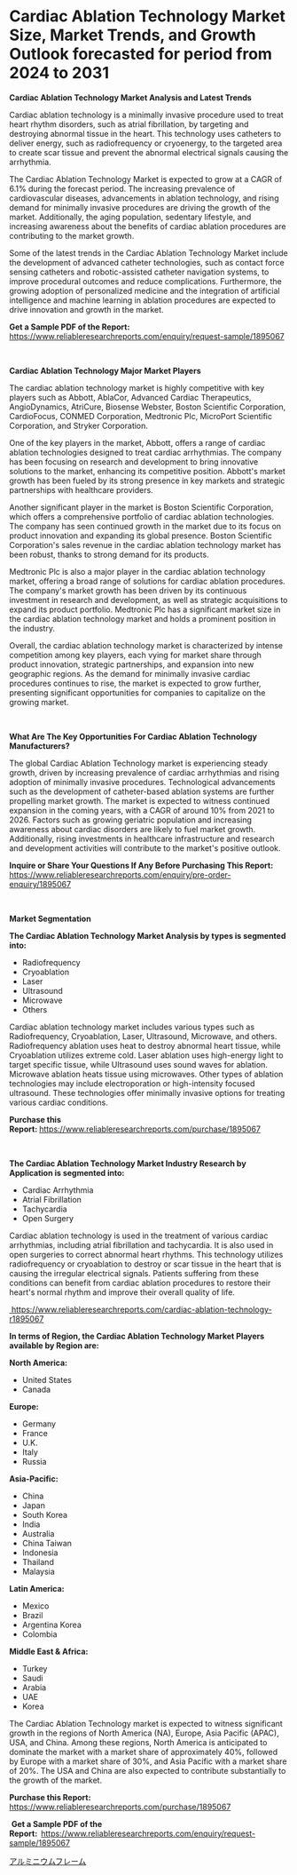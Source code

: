 <p><h1>Cardiac Ablation Technology Market Size, Market Trends, and Growth Outlook forecasted for period from 2024 to 2031</h1></p><p><strong>Cardiac Ablation Technology Market Analysis and Latest Trends</strong></p>
<p><p>Cardiac ablation technology is a minimally invasive procedure used to treat heart rhythm disorders, such as atrial fibrillation, by targeting and destroying abnormal tissue in the heart. This technology uses catheters to deliver energy, such as radiofrequency or cryoenergy, to the targeted area to create scar tissue and prevent the abnormal electrical signals causing the arrhythmia.</p><p>The Cardiac Ablation Technology Market is expected to grow at a CAGR of 6.1% during the forecast period. The increasing prevalence of cardiovascular diseases, advancements in ablation technology, and rising demand for minimally invasive procedures are driving the growth of the market. Additionally, the aging population, sedentary lifestyle, and increasing awareness about the benefits of cardiac ablation procedures are contributing to the market growth.</p><p>Some of the latest trends in the Cardiac Ablation Technology Market include the development of advanced catheter technologies, such as contact force sensing catheters and robotic-assisted catheter navigation systems, to improve procedural outcomes and reduce complications. Furthermore, the growing adoption of personalized medicine and the integration of artificial intelligence and machine learning in ablation procedures are expected to drive innovation and growth in the market.</p></p>
<p><strong>Get a Sample PDF of the Report:&nbsp;</strong> <a href="https://www.reliableresearchreports.com/enquiry/request-sample/1895067">https://www.reliableresearchreports.com/enquiry/request-sample/1895067</a></p>
<p>&nbsp;</p>
<p><strong>Cardiac Ablation Technology Major Market Players</strong></p>
<p><p>The cardiac ablation technology market is highly competitive with key players such as Abbott, AblaCor, Advanced Cardiac Therapeutics, AngioDynamics, AtriCure, Biosense Webster, Boston Scientific Corporation, CardioFocus, CONMED Corporation, Medtronic Plc, MicroPort Scientific Corporation, and Stryker Corporation.</p><p>One of the key players in the market, Abbott, offers a range of cardiac ablation technologies designed to treat cardiac arrhythmias. The company has been focusing on research and development to bring innovative solutions to the market, enhancing its competitive position. Abbott's market growth has been fueled by its strong presence in key markets and strategic partnerships with healthcare providers.</p><p>Another significant player in the market is Boston Scientific Corporation, which offers a comprehensive portfolio of cardiac ablation technologies. The company has seen continued growth in the market due to its focus on product innovation and expanding its global presence. Boston Scientific Corporation's sales revenue in the cardiac ablation technology market has been robust, thanks to strong demand for its products.</p><p>Medtronic Plc is also a major player in the cardiac ablation technology market, offering a broad range of solutions for cardiac ablation procedures. The company's market growth has been driven by its continuous investment in research and development, as well as strategic acquisitions to expand its product portfolio. Medtronic Plc has a significant market size in the cardiac ablation technology market and holds a prominent position in the industry.</p><p>Overall, the cardiac ablation technology market is characterized by intense competition among key players, each vying for market share through product innovation, strategic partnerships, and expansion into new geographic regions. As the demand for minimally invasive cardiac procedures continues to rise, the market is expected to grow further, presenting significant opportunities for companies to capitalize on the growing market.</p></p>
<p>&nbsp;</p>
<p><strong>What Are The Key Opportunities For Cardiac Ablation Technology Manufacturers?</strong></p>
<p><p>The global Cardiac Ablation Technology market is experiencing steady growth, driven by increasing prevalence of cardiac arrhythmias and rising adoption of minimally invasive procedures. Technological advancements such as the development of catheter-based ablation systems are further propelling market growth. The market is expected to witness continued expansion in the coming years, with a CAGR of around 10% from 2021 to 2026. Factors such as growing geriatric population and increasing awareness about cardiac disorders are likely to fuel market growth. Additionally, rising investments in healthcare infrastructure and research and development activities will contribute to the market's positive outlook.</p></p>
<p><strong>Inquire or Share Your Questions If Any Before Purchasing This Report:</strong> <a href="https://www.reliableresearchreports.com/enquiry/pre-order-enquiry/1895067">https://www.reliableresearchreports.com/enquiry/pre-order-enquiry/1895067</a></p>
<p>&nbsp;</p>
<p><strong>Market Segmentation</strong></p>
<p><strong>The Cardiac Ablation Technology Market Analysis by types is segmented into:</strong></p>
<p><ul><li>Radiofrequency</li><li>Cryoablation</li><li>Laser</li><li>Ultrasound</li><li>Microwave</li><li>Others</li></ul></p>
<p><p>Cardiac ablation technology market includes various types such as Radiofrequency, Cryoablation, Laser, Ultrasound, Microwave, and others. Radiofrequency ablation uses heat to destroy abnormal heart tissue, while Cryoablation utilizes extreme cold. Laser ablation uses high-energy light to target specific tissue, while Ultrasound uses sound waves for ablation. Microwave ablation heats tissue using microwaves. Other types of ablation technologies may include electroporation or high-intensity focused ultrasound. These technologies offer minimally invasive options for treating various cardiac conditions.</p></p>
<p><strong>Purchase this Report:&nbsp;</strong><a href="https://www.reliableresearchreports.com/purchase/1895067">https://www.reliableresearchreports.com/purchase/1895067</a></p>
<p>&nbsp;</p>
<p><strong>The Cardiac Ablation Technology Market Industry Research by Application is segmented into:</strong></p>
<p><ul><li>Cardiac Arrhythmia</li><li>Atrial Fibrillation</li><li>Tachycardia</li><li>Open Surgery</li></ul></p>
<p><p>Cardiac ablation technology is used in the treatment of various cardiac arrhythmias, including atrial fibrillation and tachycardia. It is also used in open surgeries to correct abnormal heart rhythms. This technology utilizes radiofrequency or cryoablation to destroy or scar tissue in the heart that is causing the irregular electrical signals. Patients suffering from these conditions can benefit from cardiac ablation procedures to restore their heart's normal rhythm and improve their overall quality of life.</p></p>
<p><a href="https://www.reliableresearchreports.com/cardiac-ablation-technology-r1895067">&nbsp;https://www.reliableresearchreports.com/cardiac-ablation-technology-r1895067</a></p>
<p><strong>In terms of Region, the Cardiac Ablation Technology Market Players available by Region are:</strong></p>
<p>
    <p> <strong> North America: </strong>
        <ul>
            <li>United States</li>
            <li>Canada</li>
        </ul>
        </p> 
    <p> <strong> Europe: </strong>
        <ul>
            <li>Germany</li>
            <li>France</li>
            <li>U.K.</li>
            <li>Italy</li>
            <li>Russia</li>
        </ul>
        </p> 
    <p> <strong> Asia-Pacific: </strong>
        <ul>
            <li>China</li>
            <li>Japan</li>
            <li>South Korea</li>
            <li>India</li>
            <li>Australia</li>
            <li>China Taiwan</li>
            <li>Indonesia</li>
            <li>Thailand</li>
            <li>Malaysia</li>
        </ul>
        </p> 
    <p> <strong> Latin America: </strong>
        <ul>
            <li>Mexico</li>
            <li>Brazil</li>
            <li>Argentina Korea</li>
            <li>Colombia</li>
        </ul>
        </p> 
    <p> <strong> Middle East & Africa: </strong>
        <ul>
            <li>Turkey</li>
            <li>Saudi</li>
            <li>Arabia</li>
            <li>UAE</li>
            <li>Korea</li>
        </ul>
    </p>
    </p>
<p><p>The Cardiac Ablation Technology market is expected to witness significant growth in the regions of North America (NA), Europe, Asia Pacific (APAC), USA, and China. Among these regions, North America is anticipated to dominate the market with a market share of approximately 40%, followed by Europe with a market share of 30%, and Asia Pacific with a market share of 20%. The USA and China are also expected to contribute substantially to the growth of the market.</p></p>
<p><strong>Purchase this Report: </strong><a href="https://www.reliableresearchreports.com/purchase/1895067">https://www.reliableresearchreports.com/purchase/1895067</a></p>
<p>&nbsp;<strong>Get a Sample PDF of the Report:&nbsp;&nbsp;</strong><a href="https://www.reliableresearchreports.com/enquiry/request-sample/1895067">https://www.reliableresearchreports.com/enquiry/request-sample/1895067</a></p>
<p><strong></strong></p>
<p><p><a href="https://github.com/mohamedbakry57/Market-Research-Report-List-5/blob/main/7452919185955.md">アルミニウムフレーム</a></p></p>